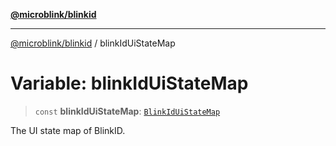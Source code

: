 [**@microblink/blinkid**](../README.md)

***

[@microblink/blinkid](../README.md) / blinkIdUiStateMap

# Variable: blinkIdUiStateMap

> `const` **blinkIdUiStateMap**: [`BlinkIdUiStateMap`](../type-aliases/BlinkIdUiStateMap.md)

The UI state map of BlinkID.
